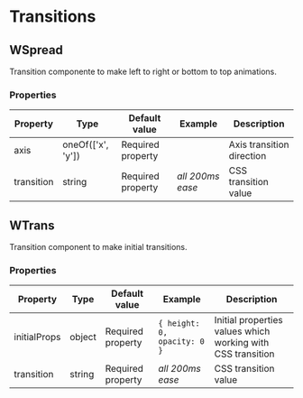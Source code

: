 # Transitions

## WSpread

Transition componente to make left to right or bottom to top animations.

### Properties
| Property | Type | Default value | Example | Description |
|----------|------|---------------|---------|-------------|
| axis |  oneOf(['x', 'y']) | Required property || Axis transition direction |
| transition |  string | Required property | *all 200ms ease* | CSS transition value |

## WTrans

Transition component to make initial transitions.

### Properties
| Property | Type | Default value | Example | Description |
|----------|------|---------------|---------|-------------|
| initialProps |  object | Required property | ```{ height: 0, opacity: 0 }``` | Initial properties values which working with CSS transition |
| transition |  string | Required property | *all 200ms ease* | CSS transition value |